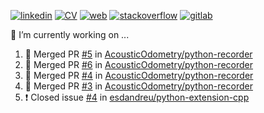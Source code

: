 [![linkedin](https://img.shields.io/badge/:-Andreu_Gimenez_Bolinches-blue?logo=linkedin)](https://www.linkedin.com/in/andreu-gimenez-bolinches-esdandreu/)
[![CV](https://img.shields.io/badge/CV:-open_to_work-green)](https://raw.githubusercontent.com/esdandreu/esdandreu/main/cv/andreu-gimenez-bolinches.pdf)
[![web](https://img.shields.io/badge/Web:-esdandreu.github.io-important)](https://esdandreu.github.io/)
[![stackoverflow](https://img.shields.io/stackexchange/stackoverflow/r/13180090?label=Reputation&logo=stackoverflow)](https://stackoverflow.com/users/13180090/andreu-gimenez)
[![gitlab](https://img.shields.io/badge/:-Gitlab-lightgrey?logo=gitlab)](https://gitlab.com/esdandreu)


🔭 I’m currently working on ...
<!--START_SECTION:activity-->
1. 🎉 Merged PR [#5](https://github.com/AcousticOdometry/python-recorder/pull/5) in [AcousticOdometry/python-recorder](https://github.com/AcousticOdometry/python-recorder)
2. 🎉 Merged PR [#6](https://github.com/AcousticOdometry/python-recorder/pull/6) in [AcousticOdometry/python-recorder](https://github.com/AcousticOdometry/python-recorder)
3. 🎉 Merged PR [#4](https://github.com/AcousticOdometry/python-recorder/pull/4) in [AcousticOdometry/python-recorder](https://github.com/AcousticOdometry/python-recorder)
4. 🎉 Merged PR [#3](https://github.com/AcousticOdometry/python-recorder/pull/3) in [AcousticOdometry/python-recorder](https://github.com/AcousticOdometry/python-recorder)
5. ❗️ Closed issue [#4](https://github.com/esdandreu/python-extension-cpp/issues/4) in [esdandreu/python-extension-cpp](https://github.com/esdandreu/python-extension-cpp)
<!--END_SECTION:activity-->
